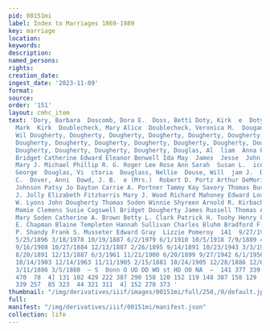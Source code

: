 ```yaml
---
pid: 00151mi
label: Index to Marriages 1869-1989
key: marriage
location: 
keywords: 
description: 
named_persons: 
rights: 
creation_date: 
ingest_date: '2023-11-09'
format: 
source: 
order: '151'
layout: cmhc_item
text: 'Dory, Barbara  Doscomb, Dora E.  Doss, Betti Doty, Kirk  e  Doty, Lewis C.  Doty,
  Mark  Kirk  Doublecheck, Mary Alice  Doublecheck, Veronica M.  Dougan, Thomas W.  Dougan,
  Wil Dougherty, Dougherty, Dougherty, Dougherty, Dougherty, Dougherty, Dougherty,
  Dougherty, Dougherty, Dougherty, Dougherty, Dougherty, Dougherty, Dougherty, Dougherty,
  Dougherty, Dougherty, Dougherty, Dougherty, Douglas, Al  liam  Anna Frances Annie  Bessie
  Bridget Catherine Edward Eleanor Benwell Ida May  James  Jesse  John  Lynne Paulette
  Mary J. Michael Phillip R. G. Roger Lee Rose Ann Sarah  Susan L.  ice  Douglas,
  George  Douglas, Vi  ctoria  Douglass, Nellie  Douse, Will  jam J.  Dove, Mamie
  C.  Dover, Anni  Dowd, J. B.  e (Mrs.)  Robert D. Portz Arthur DeMorias William
  Johnson Patsy Jo Dayton Carrie A. Portner Tammy Kay Savory Thomas Buchiner Peter
  J. Jolly Elizabeth Fitzharris Mary J. Wood Richard Mahoney Edward Locker Patrick
  W. Lyons John Dougherty Thomas Soden Winnie Shyreen Arnold R. Kirbach Clyde H. Sievers
  Mamie Clemens Susie Cogswell Bridget Dougherty James Russell Thomas Alexander Adamson
  Mary Soden Catherine A. Brown Betty L. Clark Patrick H. Toohy Henry F. Tritz Russell
  E. Chapman Blaine Templeton Hannah Sullivan Charles Bluhm Bradford F. Davis Kittie
  P. Shandy Frank S. Musseter Edward Gray  Lizzie Pomeroy  141  9/27/1944 4/29/1888
  5/25/1896 3/18/1978 10/19/1887 6/2/1979 6/1/1910 10/5/1918 7/9/1889 4/26/1891 6/5/1900
  9/16/1908 10/27/1884 12/13/1887 2/26/1895 9/14/1891 10/23/1943 3/3/1945 9/12/1900
  8/20/1891 12/13/1887 6/3/1961 11/21/1900 6/20/1899 9/27/1942 6/1/1956 5/27/1896
  10/14/1903 12/14/1963 11/11/1905 2/15/1881 10/24/1905 12/28/1886 12/6/1879 5/16/1883
  3/11/1886 3/5/1888  — S  Donn O UO DD WO st HD OO NA  —  141 377 339 713 353 814
  470  78  4] 131 102 429 222 387 290 158 120 152 119 148 387 158 129  57  86 312
  339 257  85 323  44 321 311  4] 152 270 373 '
thumbnail: "/img/derivatives/iiif/images/00151mi/full/250,/0/default.jpg"
full: 
manifest: "/img/derivatives/iiif/00151mi/manifest.json"
collection: life
---
```

